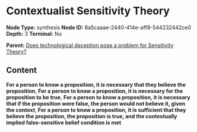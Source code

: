 # Contextualist Sensitivity Theory

**Node Type:** synthesis
**Node ID:** 8a5caaae-2440-414e-aff8-544232442ce0
**Depth:** 3
**Terminal:** No

**Parent:** [Does technological deception pose a problem for Sensitivity Theory?](does-technological-deception-pose-a-problem-for-sensitivity-theory.md)

## Content

**For a person to know a proposition, it is necessary that they believe the proposition**, **For a person to know a proposition, it is necessary for the proposition to be true**, **For a person to know a proposition, it is necessary that if the proposition were false, the person would not believe it, given the context**, **For a person to know a proposition, it is sufficient that they believe the proposition, the proposition is true, and the contextually implied false-sensitive belief condition is met**
